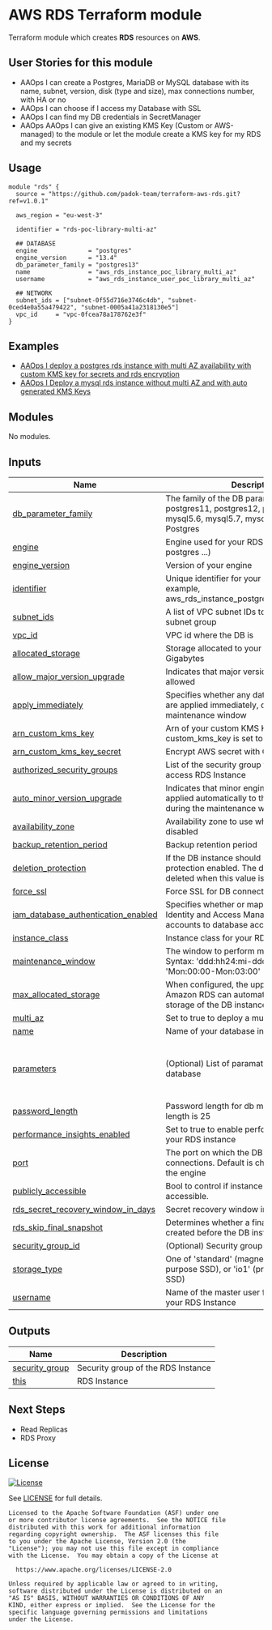# AWS RDS Terraform module

Terraform module which creates **RDS** resources on **AWS**.

## User Stories for this module

- AAOps I can create a Postgres, MariaDB or MySQL database with its name, subnet, version, disk (type and size), max connections number, with HA or no
- AAOps I can choose if I access my Database with SSL
- AAOps I can find my DB credentials in SecretManager
- AAOps AAOps I can give an existing KMS Key (Custom or AWS-managed) to the module or let the module create a KMS key for my RDS and my secrets
## Usage

```hcl
module "rds" {
  source = "https://github.com/padok-team/terraform-aws-rds.git?ref=v1.0.1"

  aws_region = "eu-west-3"

  identifier = "rds-poc-library-multi-az"

  ## DATABASE
  engine              = "postgres"
  engine_version      = "13.4"
  db_parameter_family = "postgres13"
  name                = "aws_rds_instance_poc_library_multi_az"
  username            = "aws_rds_instance_user_poc_library_multi_az"

  ## NETWORK
  subnet_ids = ["subnet-0f55d716e3746c4db", "subnet-0ced4e0a55a479422", "subnet-0005a41a2318130e5"]
  vpc_id     = "vpc-0fcea78a178762e3f"
}
```

## Examples

- [AAOps I deploy a postgres rds instance with multi AZ availability with custom KMS key for secrets and rds encryption](examples/multi_az_rds_instance_postgres/main.tf)
- [AAOps I Deploy a mysql rds instance without multi AZ and with auto generated KMS Keys](examples/one_az_rds_instance_mysql/main.tf)

<!-- BEGIN_TF_DOCS -->
## Modules

No modules.

## Inputs

| Name | Description | Type | Default | Required |
|------|-------------|------|---------|:--------:|
| <a name="input_db_parameter_family"></a> [db\_parameter\_family](#input\_db\_parameter\_family) | The family of the DB parameter group. Among postgres11, postgres12, postgres13, mysql5.6, mysql5.7, mysql8.0 for MySQL and Postgres | `string` | n/a | yes |
| <a name="input_engine"></a> [engine](#input\_engine) | Engine used for your RDS instance (mysql, postgres ...) | `string` | n/a | yes |
| <a name="input_engine_version"></a> [engine\_version](#input\_engine\_version) | Version of your engine | `string` | n/a | yes |
| <a name="input_identifier"></a> [identifier](#input\_identifier) | Unique identifier for your RDS instance. For example, aws\_rds\_instance\_postgres\_poc\_library\_break | `string` | n/a | yes |
| <a name="input_subnet_ids"></a> [subnet\_ids](#input\_subnet\_ids) | A list of VPC subnet IDs to create your db subnet group | `list(string)` | n/a | yes |
| <a name="input_vpc_id"></a> [vpc\_id](#input\_vpc\_id) | VPC id where the DB is | `string` | n/a | yes |
| <a name="input_allocated_storage"></a> [allocated\_storage](#input\_allocated\_storage) | Storage allocated to your RDS instance in Gigabytes | `number` | `10` | no |
| <a name="input_allow_major_version_upgrade"></a> [allow\_major\_version\_upgrade](#input\_allow\_major\_version\_upgrade) | Indicates that major version upgrades are allowed | `bool` | `false` | no |
| <a name="input_apply_immediately"></a> [apply\_immediately](#input\_apply\_immediately) | Specifies whether any database modifications are applied immediately, or during the next maintenance window | `bool` | `false` | no |
| <a name="input_arn_custom_kms_key"></a> [arn\_custom\_kms\_key](#input\_arn\_custom\_kms\_key) | Arn of your custom KMS Key. Useful only if custom\_kms\_key is set to true | `string` | `null` | no |
| <a name="input_arn_custom_kms_key_secret"></a> [arn\_custom\_kms\_key\_secret](#input\_arn\_custom\_kms\_key\_secret) | Encrypt AWS secret with CMK | `string` | `null` | no |
| <a name="input_authorized_security_groups"></a> [authorized\_security\_groups](#input\_authorized\_security\_groups) | List of the security group that are allowed to access RDS Instance | `list(string)` | `[]` | no |
| <a name="input_auto_minor_version_upgrade"></a> [auto\_minor\_version\_upgrade](#input\_auto\_minor\_version\_upgrade) | Indicates that minor engine upgrades will be applied automatically to the DB instance during the maintenance window | `bool` | `true` | no |
| <a name="input_availability_zone"></a> [availability\_zone](#input\_availability\_zone) | Availability zone to use when Multi AZ is disabled | `string` | `"eu-west-3a"` | no |
| <a name="input_backup_retention_period"></a> [backup\_retention\_period](#input\_backup\_retention\_period) | Backup retention period | `number` | `30` | no |
| <a name="input_deletion_protection"></a> [deletion\_protection](#input\_deletion\_protection) | If the DB instance should have deletion protection enabled. The database can't be deleted when this value is set to true | `bool` | `true` | no |
| <a name="input_force_ssl"></a> [force\_ssl](#input\_force\_ssl) | Force SSL for DB connections | `string` | `true` | no |
| <a name="input_iam_database_authentication_enabled"></a> [iam\_database\_authentication\_enabled](#input\_iam\_database\_authentication\_enabled) | Specifies whether or mappings of AWS Identity and Access Management (IAM) accounts to database accounts is enabled | `bool` | `false` | no |
| <a name="input_instance_class"></a> [instance\_class](#input\_instance\_class) | Instance class for your RDS instance | `string` | `"db.t3.micro"` | no |
| <a name="input_maintenance_window"></a> [maintenance\_window](#input\_maintenance\_window) | The window to perform maintenance in. Syntax: 'ddd:hh24:mi-ddd:hh24:mi'. Eg: 'Mon:00:00-Mon:03:00' | `string` | `"Mon:00:00-Mon:03:00"` | no |
| <a name="input_max_allocated_storage"></a> [max\_allocated\_storage](#input\_max\_allocated\_storage) | When configured, the upper limit to which Amazon RDS can automatically scale the storage of the DB instance | `number` | `50` | no |
| <a name="input_multi_az"></a> [multi\_az](#input\_multi\_az) | Set to true to deploy a multi AZ RDS instance | `bool` | `false` | no |
| <a name="input_name"></a> [name](#input\_name) | Name of your database in your RDS instance | `string` | `"aws_padok_database_instance"` | no |
| <a name="input_parameters"></a> [parameters](#input\_parameters) | (Optional) List of paramaters to add to the database | <pre>list(object({<br>    name         = string<br>    value        = string<br>    apply_method = string<br>  }))</pre> | `[]` | no |
| <a name="input_password_length"></a> [password\_length](#input\_password\_length) | Password length for db master user, Minimum length is 25 | `number` | `40` | no |
| <a name="input_performance_insights_enabled"></a> [performance\_insights\_enabled](#input\_performance\_insights\_enabled) | Set to true to enable performance insights on your RDS instance | `bool` | `true` | no |
| <a name="input_port"></a> [port](#input\_port) | The port on which the DB accepts connections. Default is chosen depeding on the engine | `number` | `null` | no |
| <a name="input_publicly_accessible"></a> [publicly\_accessible](#input\_publicly\_accessible) | Bool to control if instance is publicly accessible. | `bool` | `false` | no |
| <a name="input_rds_secret_recovery_window_in_days"></a> [rds\_secret\_recovery\_window\_in\_days](#input\_rds\_secret\_recovery\_window\_in\_days) | Secret recovery window in days | `number` | `10` | no |
| <a name="input_rds_skip_final_snapshot"></a> [rds\_skip\_final\_snapshot](#input\_rds\_skip\_final\_snapshot) | Determines whether a final DB snapshot is created before the DB instance is deleted | `bool` | `false` | no |
| <a name="input_security_group_id"></a> [security\_group\_id](#input\_security\_group\_id) | (Optional) Security group to apply this rule to. | `string` | `""` | no |
| <a name="input_storage_type"></a> [storage\_type](#input\_storage\_type) | One of 'standard' (magnetic), 'gp2' (general purpose SSD), or 'io1' (provisioned IOPS SSD) | `string` | `"gp2"` | no |
| <a name="input_username"></a> [username](#input\_username) | Name of the master user for the database in your RDS Instance | `string` | `"admin"` | no |

## Outputs

| Name | Description |
|------|-------------|
| <a name="output_security_group"></a> [security\_group](#output\_security\_group) | Security group of the RDS Instance |
| <a name="output_this"></a> [this](#output\_this) | RDS Instance |
<!-- END_TF_DOCS -->

## Next Steps
- Read Replicas
- RDS Proxy

## License

[![License](https://img.shields.io/badge/License-Apache%202.0-blue.svg)](https://opensource.org/licenses/Apache-2.0)

See [LICENSE](LICENSE) for full details.

```text
Licensed to the Apache Software Foundation (ASF) under one
or more contributor license agreements.  See the NOTICE file
distributed with this work for additional information
regarding copyright ownership.  The ASF licenses this file
to you under the Apache License, Version 2.0 (the
"License"); you may not use this file except in compliance
with the License.  You may obtain a copy of the License at

  https://www.apache.org/licenses/LICENSE-2.0

Unless required by applicable law or agreed to in writing,
software distributed under the License is distributed on an
"AS IS" BASIS, WITHOUT WARRANTIES OR CONDITIONS OF ANY
KIND, either express or implied.  See the License for the
specific language governing permissions and limitations
under the License.
```
